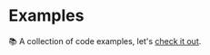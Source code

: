 # Examples

📚 A collection of code examples, let's [check it out](https://react-cool-form.netlify.app/docs/examples/basic).
